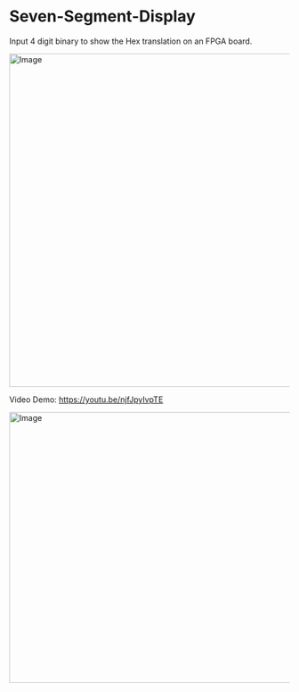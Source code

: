 # Seven-Segment-Display
Input 4 digit binary to show the Hex translation on an FPGA board. 

<img width="969" height="598" alt="Image" src="https://github.com/user-attachments/assets/797146e2-d868-4770-8e85-6d820fed8bf2" />

Video Demo: https://youtu.be/njfJpyIvpTE

<img width="784" height="486" alt="Image" src="https://github.com/user-attachments/assets/2792163c-1972-4ecf-98ed-b51abab59358" />
